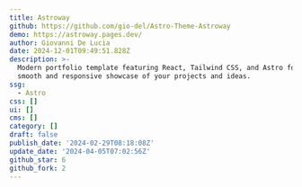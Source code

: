 ```yaml
---
title: Astroway
github: https://github.com/gio-del/Astro-Theme-Astroway
demo: https://astroway.pages.dev/
author: Giovanni De Lucia
date: 2024-12-01T09:49:51.828Z
description: >-
  Modern portfolio template featuring React, Tailwind CSS, and Astro for a
  smooth and responsive showcase of your projects and ideas.
ssg:
  - Astro
css: []
ui: []
cms: []
category: []
draft: false
publish_date: '2024-02-29T08:18:08Z'
update_date: '2024-04-05T07:02:56Z'
github_star: 6
github_fork: 2
---
```

